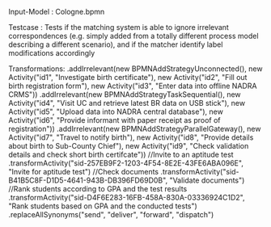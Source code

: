 Input-Model : Cologne.bpmn

Testcase : Tests if the matching system is able to ignore irrelevant correspondences
           (e.g. simply added from a totally different process model describing a 
           different scenario), and if the matcher identify label modifications 
           accordingly
	   
Transformations: .addIrrelevant(new BPMNAddStrategyUnconnected(), 
						   new Activity("id1", "Investigate birth certificate"),
						   new Activity("id2", "Fill out birth registration form"),
						   new Activity("id3", "Enter data into offline NADRA CRMS"))
				   .addIrrelevant(new BPMNAddStrategyTaskSequential(), 
						   new Activity("id4", "Visit UC and retrieve latest BR data on USB stick"),
						   new Activity("id5", "Upload data into NADRA central database"),
						   new Activity("id6", "Provide informant with paper receipt as proof of registration"))
				   .addIrrelevant(new BPMNAddStrategyParallelGateway(), 
						   new Activity("id7", "Travel to notify birth"),
						   new Activity("id8", "Provide details about birth to Sub-County Chief"),
						   new Activity("id9", "Check validation details and check short birth certifcate"))
				   //Invite to an aptitude test
				   .transformActivity("sid-257EB9F2-1203-4F54-8E2E-43FE6ABA096E", "Invite for aptitude test")
				   //Check documents
				   .transformActivity("sid-B41B5C8F-D1D5-4641-943B-DB396FD69D0B", "Validate documents")
				   //Rank students according to GPA and the test results
				   .transformActivity("sid-D4F6E283-16FB-458A-830A-03336924C1D2", "Rank students based on GPA and the conducted tests")
				   .replaceAllSynonyms("send", "deliver", "forward", "dispatch")